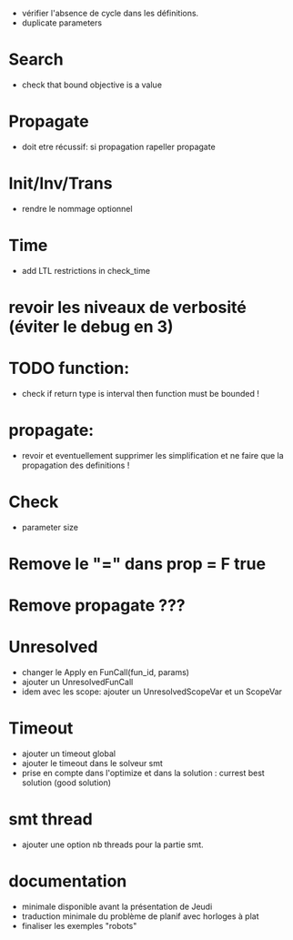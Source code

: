 - vérifier l'absence de cycle dans les définitions.
- duplicate parameters

# Search
- check that bound objective is a value

# Propagate
- doit etre récussif: si propagation rapeller propagate

# Init/Inv/Trans
- rendre le nommage optionnel

# Time
- add LTL restrictions in check_time

# revoir les niveaux de verbosité (éviter le debug en 3)

# TODO function:
- check if return type is interval then function must be bounded !

# propagate:
- revoir et eventuellement supprimer les simplification et ne faire que la propagation des definitions !

# Check
- parameter size

# Remove le "=" dans prop = F true

# Remove propagate ???

# Unresolved
- changer le Apply en FunCall(fun_id, params)
- ajouter un UnresolvedFunCall
- idem avec les scope: ajouter un UnresolvedScopeVar et un ScopeVar

# Timeout
- ajouter un timeout global
- ajouter le timeout dans le solveur smt
- prise en compte dans l'optimize et dans la solution : currest best solution (good solution)

# smt thread
- ajouter une option nb threads pour la partie smt.

# documentation
- minimale disponible avant la présentation de Jeudi
- traduction minimale du problème de planif avec horloges à plat
- finaliser les exemples "robots"